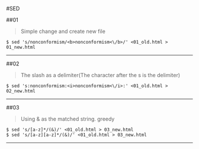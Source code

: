#SED

##01
>Simple change and create new file
```
$ sed 's/nonconformism/<b>nonconformism<\/b>/' <01_old.html > 01_new.html
```

---

##02
>The slash as a delimiter(The character after the s is the delimiter)
```
$ sed 's:nonconformism:<i>nonconformism<\/i>:' <01_old.html > 02_new.html
```

---

##03
>Using & as the matched string. greedy
```
$ sed 's/[a-z]*/(&)/' <01_old.html > 03_new.html
$ sed 's/[a-z][a-z]*/(&)/' <01_old.html > 03_new.html
```

---

